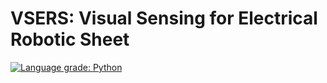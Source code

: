# VSERS: Visual Sensing for Electrical Robotic Sheet
[![Language grade: Python](https://img.shields.io/lgtm/grade/python/g/zhiwuz/vsers.svg?logo=lgtm&logoWidth=18)](https://lgtm.com/projects/g/zhiwuz/vsers/context:python)
